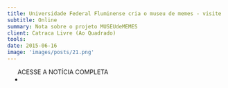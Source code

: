 ```yaml
---
title: Universidade Federal Fluminense cria o museu de memes - visite
subtitle: Online
summary: Nota sobre o projeto MUSEUdeMEMES
client: Catraca Livre (Ao Quadrado)
tools: 
date: 2015-06-16
image: 'images/posts/21.png'
---
```




<div class="post__share"><ul class="share__list list-reset">ACESSE A NOTÍCIA COMPLETA<li class="share__item" style="margin-left: 10px"><a class="share__link share__facebook" style="background: #fa5657" href="https://aoquadrado.catracalivre.com.br/educacao/universidade-federal-fluminense-cria-o-museu-de-memes-visite/?utm_source=rss&utm_medium=rss&utm_campaign=universidade-federal-fluminense-cria-o-museu-de-memes-visite&utm_medium=twitter&utm_campaign=AoQuadradoTwitter&utm_source=twitterfeed" title="Link" rel="nofollow"><i class="fa-solid fa-link"></i></a></li></ul></div>
<!-- <div class="gallery-box"><div class="gallery"><img src="/clipping/images/example-1.jpg" loading="lazy" alt="Project"><img src="/clipping/images/example-2.jpg" loading="lazy" alt="Project"></div><em>Gallery / <a href="https://www.freepik.com/" target="_blank">Freepic</a></em></div> -->